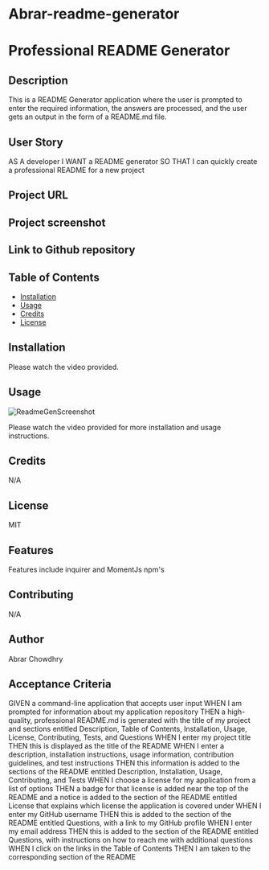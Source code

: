 # Abrar-readme-generator

# Professional README Generator 

## Description
This is a README Generator application where the user is prompted to enter the required information, the answers are processed, and the user gets an output in the form of a README.md file.

## User Story
AS A developer
I WANT a README generator
SO THAT I can quickly create a professional README for a new project

## Project URL


## Project screenshot


## Link to Github repository


## Table of Contents
* [Installation](#installation)
* [Usage](#usage)
* [Credits](#credits)
* [License](#license)

## Installation

Please watch the video provided.


## Usage 
![ReadmeGenScreenshot ]()

Please watch the video provided for more installation and usage instructions.

## Credits
N/A

## License
MIT

## Features
Features include inquirer and MomentJs npm's

## Contributing
N/A

## Author
Abrar Chowdhry

## Acceptance Criteria
GIVEN a command-line application that accepts user input
WHEN I am prompted for information about my application repository
THEN a high-quality, professional README.md is generated with the title of my project and sections entitled Description, Table of Contents, Installation, Usage, License, Contributing, Tests, and Questions
WHEN I enter my project title
THEN this is displayed as the title of the README
WHEN I enter a description, installation instructions, usage information, contribution guidelines, and test instructions
THEN this information is added to the sections of the README entitled Description, Installation, Usage, Contributing, and Tests
WHEN I choose a license for my application from a list of options
THEN a badge for that license is added near the top of the README and a notice is added to the section of the README entitled License that explains which license the application is covered under
WHEN I enter my GitHub username
THEN this is added to the section of the README entitled Questions, with a link to my GitHub profile
WHEN I enter my email address
THEN this is added to the section of the README entitled Questions, with instructions on how to reach me with additional questions
WHEN I click on the links in the Table of Contents
THEN I am taken to the corresponding section of the README
